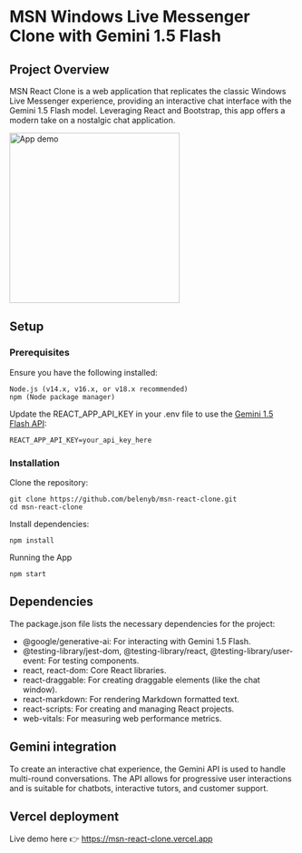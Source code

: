 # MSN Windows Live Messenger Clone with Gemini 1.5 Flash
## Project Overview
MSN React Clone is a web application that replicates the classic Windows Live Messenger experience, providing an interactive chat interface with the Gemini 1.5 Flash model. Leveraging React and Bootstrap, this app offers a modern take on a nostalgic chat application.

<img src="assets/msn-react-clone-demo.gif" width=auto height=300 alt="App demo" />

## Setup
### Prerequisites
Ensure you have the following installed:
```console
Node.js (v14.x, v16.x, or v18.x recommended)
npm (Node package manager)
```
Update the REACT_APP_API_KEY in your .env file to use the [Gemini 1.5 Flash API](https://aistudio.google.com/app/apikey):
```console
REACT_APP_API_KEY=your_api_key_here
```

### Installation
Clone the repository:
```console
git clone https://github.com/belenyb/msn-react-clone.git
cd msn-react-clone
```
Install dependencies:
```console
npm install
```
Running the App
```console
npm start
```

## Dependencies
The package.json file lists the necessary dependencies for the project:

- @google/generative-ai: For interacting with Gemini 1.5 Flash.
- @testing-library/jest-dom, @testing-library/react, @testing-library/user-event: For testing components.
- react, react-dom: Core React libraries.
- react-draggable: For creating draggable elements (like the chat window).
- react-markdown: For rendering Markdown formatted text.
- react-scripts: For creating and managing React projects.
- web-vitals: For measuring web performance metrics.

## Gemini integration
To create an interactive chat experience, the Gemini API is used to handle multi-round conversations. The API allows for progressive user interactions and is suitable for chatbots, interactive tutors, and customer support.

## Vercel deployment
Live demo here 👉 https://msn-react-clone.vercel.app
